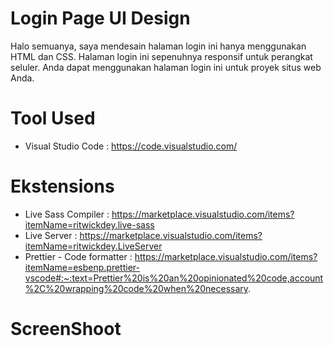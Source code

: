# Login Page UI Design
Halo semuanya, saya mendesain halaman login ini hanya menggunakan HTML dan CSS. Halaman login ini sepenuhnya responsif untuk perangkat seluler. Anda dapat menggunakan halaman login ini untuk proyek situs web Anda.

# Tool Used
- Visual Studio Code : https://code.visualstudio.com/

# Ekstensions
- Live Sass Compiler : https://marketplace.visualstudio.com/items?itemName=ritwickdey.live-sass
- Live Server : https://marketplace.visualstudio.com/items?itemName=ritwickdey.LiveServer
- Prettier - Code formatter : https://marketplace.visualstudio.com/items?itemName=esbenp.prettier-vscode#:~:text=Prettier%20is%20an%20opinionated%20code,account%2C%20wrapping%20code%20when%20necessary.

# ScreenShoot
